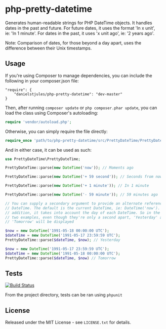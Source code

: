 php-pretty-datetime
===================

Generates human-readable strings for PHP DateTime objects. It handles dates in the past and future. For future dates, it uses the format 'In x unit', ie: 'In 1 minute'. For dates in the past, it uses 'x unit ago', ie: '2 years ago'.

Note: Comparison of dates, for those beyond a day apart, uses the difference between their Unix timestamps.

Usage
-----

If you're using Composer to manage dependencies, you can include the following in your composer.json file:

    "require": {
        "danielstjules/php-pretty-datetime": "dev-master"
    }

Then, after running `composer update` or `php composer.phar update`, you can load the class using Composer's autoloading:

```php
require 'vendor/autoload.php';
```

Otherwise, you can simply require the file directly:

```php
require_once 'path/to/php-pretty-datetime/src/PrettyDateTime/PrettyDateTime.php';
```

And in either case, it can be used as such:

```php
use PrettyDateTime\PrettyDateTime;

PrettyDateTime::parse(new DateTime('now')); // Moments ago

PrettyDateTime::parse(new DateTime('+ 59 second')); // Seconds from now

PrettyDateTime::parse(new DateTime('+ 1 minute')); // In 1 minute

PrettyDateTime::parse(new DateTime('- 59 minute')); // 59 minutes ago

// You can supply a secondary argument to provide an alternate reference
// DateTime. The default is the current DateTime, ie: DateTime('now'). In
// addition, it takes into account the day of each DateTime. So in the next
// two examples, even though they're only a second apart, 'Yesterday' and
// 'Tomorrow' will be displayed

$now = new DateTime('1991-05-18 00:00:00 UTC');
$dateTime = new DateTime('1991-05-17 23:59:59 UTC');
PrettyDateTime::parse($dateTime, $now); // Yesterday

$now = new DateTime('1991-05-17 23:59:59 UTC');
$dateTime = new DateTime('1991-05-18 00:00:00 UTC');
PrettyDateTime::parse($dateTime, $now) // Tomorrow
```

Tests
-----

[![Build Status](https://travis-ci.org/danielstjules/php-pretty-datetime.png)](https://travis-ci.org/danielstjules/php-pretty-datetime)

From the project directory, tests can be ran using `phpunit`

License
-------

Released under the MIT License - see `LICENSE.txt` for details.
